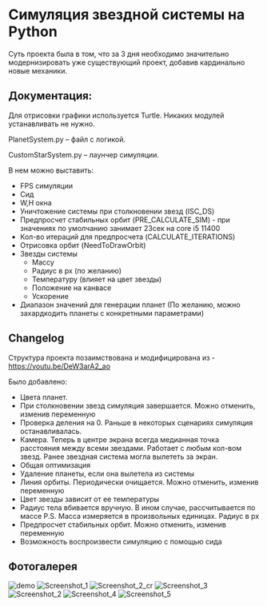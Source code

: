 # Симуляция звездной системы на Python

Суть проекта была в том, что за 3 дня необходимо значительно модернизировать уже существующий проект, добавив кардинально новые механики.

## Документация:

Для отрисовки графики используется Turtle. Никаких модулей устанавливать не нужно.

PlanetSystem.py – файл с логикой.

CustomStarSystem.py – лаунчер симуляции.

В нем можно выставить: 
-	FPS симуляции
-	Сид
-	W,H окна
-	Уничтожение системы при столкновении звезд (ISC_DS)
-	Предпросчет стабильных орбит (PRE_CALCULATE_SIM) - при значениях по умолчанию занимает 23сек на core i5 11400
-	Кол-во итераций для предпросчета (CALCULATE_ITERATIONS)
-	Отрисовка орбит (NeedToDrawOrbit)
-	Звезды системы
    -	Массу
    -	Радиус в px (по желанию)
    -	Температуру (влияет на цвет звезды)
    -	Положение на канвасе
    -	Ускорение
-	Диапазон значений для генерации планет (По желанию, можно захардкодить планеты с конкретными параметрами)


## Changelog

Структура проекта позаимствована и модифицирована из - https://youtu.be/DeW3arA2_ao

Было добавлено:

- Цвета планет.
- При столкновении звезд симуляция завершается. Можно отменить, изменив переменную
- Проверка деления на 0. Раньше в некоторых сценариях симуляция останавливалась.
- Камера. Теперь в центре экрана всегда медианная точка расстояния между всеми звездами. 
Работает с любым кол-вом звезд. Ранее звездная система могла вылететь за экран.
- Общая оптимизация
- Удаление планеты, если она вылетела из системы
- Линия орбиты. Периодически очищается. Можно отменить, изменив переменную
- Цвет звезды зависит от ее температуры
- Радиус тела вбивается вручную. В ином случае, рассчитывается по массе
P.S. Масса измеряется в произвольных единицах. Радиус в px
- Предпросчет стабильных орбит. Можно отменить, изменив переменную
- Возможность воспроизвести симуляцию с помощью сида

## Фотогалерея
![demo](https://github.com/KachesovVadim/Simple_star-system_simuation_python/assets/142095950/0da21036-686d-4088-9b63-7a4d2936003d)
![Screenshot_1](https://github.com/KachesovVadim/Simple_star-system_simuation_python/assets/142095950/15b8e273-adb5-4016-8492-5c7bf9e4e7af)
![Screenshot_2_cr](https://github.com/KachesovVadim/Simple_star-system_simuation_python/assets/142095950/5d93c3e6-8e63-4130-9e31-cd9749ebacb8)
![Screenshot_3](https://github.com/KachesovVadim/Simple_star-system_simuation_python/assets/142095950/86829ce1-4890-4d0b-90a8-80a9928df9c5)
![Screenshot_2](https://github.com/KachesovVadim/Simple_star-system_simuation_python/assets/142095950/c505d10c-f49d-44cb-aa69-da5bf35f5bad)
![Screenshot_4](https://github.com/KachesovVadim/Simple_star-system_simuation_python/assets/142095950/4dae1957-40d2-4108-bb22-4bb275b2237d)
![Screenshot_5](https://github.com/KachesovVadim/Simple_star-system_simuation_python/assets/142095950/1061c465-d424-40f8-837c-157306f0f3bf)

